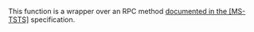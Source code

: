 This function is a wrapper over an RPC method [documented in the [MS-TSTS]](https://learn.microsoft.com/en-us/openspecs/windows_protocols/ms-tsts/81c472be-2a71-424e-8bde-71e826a34c26) specification.
